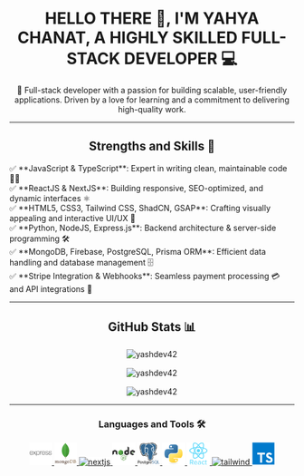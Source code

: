 <h1 align="center">HELLO THERE 👋, I'M YAHYA CHANAT, A HIGHLY SKILLED FULL-STACK DEVELOPER 💻</h1>

<p align="center">
  🚀 Full-stack developer with a passion for building scalable, user-friendly applications. Driven by a love for learning and a commitment to delivering high-quality work.
</p>

---

<h2 align="center">Strengths and Skills 🥇</h2>

<p>
✅ **JavaScript & TypeScript**: Expert in writing clean, maintainable code 👨‍💻<br>
✅ **ReactJS & NextJS**: Building responsive, SEO-optimized, and dynamic interfaces ⚛️<br>
✅ **HTML5, CSS3, Tailwind CSS, ShadCN, GSAP**: Crafting visually appealing and interactive UI/UX 🎨<br>
✅ **Python, NodeJS, Express.js**: Backend architecture & server-side programming 🛠️<br>
✅ **MongoDB, Firebase, PostgreSQL, Prisma ORM**: Efficient data handling and database management 🗄️<br>
✅ **Stripe Integration & Webhooks**: Seamless payment processing 💳 and API integrations 🔗<br>
</p>

---

<h2 align="center">GitHub Stats 📊</h2>

<p align="center">
  <img align="center" src="https://github-readme-streak-stats.herokuapp.com/?user=yashdev42&theme=dark" alt="yashdev42" />
</p>
<p align="center">
  <img align="center" src="https://github-readme-stats.vercel.app/api?username=yashdev42&show_icons=true&theme=dark&locale=en" alt="yashdev42" />
</p>
<p align="center">
  <img align="center" src="https://github-readme-stats.vercel.app/api/top-langs?username=yashdev42&show_icons=true&theme=dark&locale=en&layout=compact" alt="yashdev42" />
</p>

---

<h3 align="center">Languages and Tools 🛠️</h3>

<p align="center"> 
  <a href="https://expressjs.com" target="_blank" rel="noreferrer"> 
    <img src="https://raw.githubusercontent.com/devicons/devicon/master/icons/express/express-original-wordmark.svg" alt="express" width="40" height="40"/> 
  </a> 
  <a href="https://www.mongodb.com/" target="_blank" rel="noreferrer"> 
    <img src="https://raw.githubusercontent.com/devicons/devicon/master/icons/mongodb/mongodb-original-wordmark.svg" alt="mongodb" width="40" height="40"/> 
  </a> 
  <a href="https://nextjs.org/" target="_blank" rel="noreferrer"> 
    <img src="https://cdn.worldvectorlogo.com/logos/nextjs-2.svg" alt="nextjs" width="40" height="40" style="background-color: white;"/> 
  </a> 
  <a href="https://nodejs.org" target="_blank" rel="noreferrer"> 
    <img src="https://raw.githubusercontent.com/devicons/devicon/master/icons/nodejs/nodejs-original-wordmark.svg" alt="nodejs" width="40" height="40"/> 
  </a> 
  <a href="https://www.postgresql.org" target="_blank" rel="noreferrer"> 
    <img src="https://raw.githubusercontent.com/devicons/devicon/master/icons/postgresql/postgresql-original-wordmark.svg" alt="postgresql" width="40" height="40"/> 
  </a> 
  <a href="https://www.python.org" target="_blank" rel="noreferrer"> 
    <img src="https://raw.githubusercontent.com/devicons/devicon/master/icons/python/python-original.svg" alt="python" width="40" height="40"/> 
  </a> 
  <a href="https://reactjs.org/" target="_blank" rel="noreferrer"> 
    <img src="https://raw.githubusercontent.com/devicons/devicon/master/icons/react/react-original-wordmark.svg" alt="react" width="40" height="40"/> 
  </a> 
  <a href="https://tailwindcss.com/" target="_blank" rel="noreferrer"> 
    <img src="https://www.vectorlogo.zone/logos/tailwindcss/tailwindcss-icon.svg" alt="tailwind" width="40" height="40"/> 
  </a> 
  <a href="https://www.typescriptlang.org/" target="_blank" rel="noreferrer"> 
    <img src="https://raw.githubusercontent.com/devicons/devicon/master/icons/typescript/typescript-original.svg" alt="typescript" width="40" height="40"/> 
  </a> 
</p>
